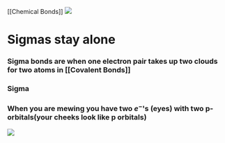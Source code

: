 [[Chemical Bonds]]
![](https://miro.medium.com/v2/resize:fit:596/0*JDkSsCRSUrPtumD3.png)
# Sigmas stay alone
###  Sigma bonds are when one electron pair takes up two clouds for two atoms in [[Covalent Bonds]]
### Sigma 

### When you are mewing you have two $e^-$'s (eyes) with two p-orbitals(your cheeks look like p orbitals)

![](https://preview.redd.it/hokuto-secret-mewing-technique-v0-usls52ccubhc1.jpg?width=640&crop=smart&auto=webp&s=845bd54df42b043bd27a990d9fe4c986de243011)
